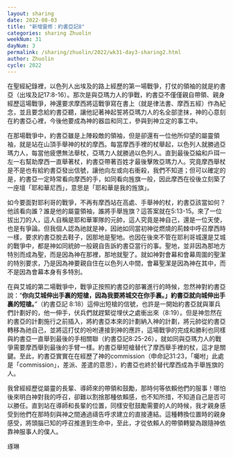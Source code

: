 ```yaml
---
layout: sharing
date: 2022-08-03
title: "新增靈修：約書亞記8"
categories: sharing Zhuolin
weekNum: 31
dayNum: 3
permalink: /sharing/zhuolin/2022/wk31-day3-sharing2.html
author: Zhuolin
cycle: 2022
---  
```


在聖經紀錄裡，以色列人出埃及的路上經歷的第一場戰爭，打仗的領袖的就是約書亞（出埃及記17:8-16）。那次是與亞瑪力人的爭戰，約書亞不僅僅親自帶領、親身經歷這場戰爭，神還要求摩西將這戰爭寫在書上（就是律法書、摩西五經）作為紀念，並且要念給約書亞聽，讓他記著神起誓將亞瑪力人的名全部塗抹，神的心意刻在約書亞心裡，今後他要成為神的器皿和同工，參與到神立定的事工中。

在那場戰爭中，約書亞雖是上陣殺敵的領袖，但是卻還有一位他所仰望的屬靈領袖，就是站在山頂手舉神的杖的摩西。每當摩西手裡的杖舉起，以色列人就勝過亞瑪力人，每當他疲憊無法舉杖，亞瑪力人就勝過以色列人。直到最後亞綸和戶珥一左一右幫助摩西一直舉著杖，約書亞帶著百姓才最後擊敗亞瑪力人。究竟摩西舉杖是不是也有給約書亞發出信號，讓他向左或向右衝殺，我們不知道；但可以確定的是，約書亞一定時常看向摩西的手，如同看向旌旗一般，因此摩西在役後立刻築了一座壇「耶和華尼西」，意思是「耶和華是我的旌旗」。

如今要面對耶利哥的戰爭，不再有摩西站在高處、手舉神的杖，約書亞該當如何？他該看向誰？誰是他的屬靈領袖，誰將手舉旌旗？這答案就在5:13-15。來了一位拔出刀的人，這人自稱是耶和華軍隊的元帥，這人究竟是神自己，還是一位天使，也是有爭論。但我個人認為祂就是神，因祂如同當初神從燃燒的荊棘中呼召摩西時一樣，要求約書亞脫去鞋子，因那地是聖地。也因在後來不管在耶利哥城還是艾城的戰爭中，都是神如同統帥一般親自告訴約書亞當行的事。聖地，並非因為那地方特別而成為聖，而是因為神在那裡，那地就聖了。就如神對會幕和會幕周圍的聖潔的特別要求，乃是因為神要親自住在以色列人中間，會幕聖潔是因為神在其中，而不是因為會幕本身有多特別。

在與艾城的第二場戰爭中，戰爭正按照約書亞的部署進行的時候，忽然神對約書亞說：“**你向艾城伸出手裏的短槍，因為我要將城交在你手裏。」約書亞就向城伸出手裏的短槍。**”（約書亞記‬ ‭8:18‬）這伸出短槍的信號，也許是一開始約書亞就與軍兵們計劃好的，他一伸手，伏兵們就趕緊從埋伏之處衝出來（8:19）。但是神忽然在約書亞的計劃施行之前插入，將約書亞本來的計劃納入神的計劃，將元帥從約書亞轉移為祂自己，並將這打仗的吩咐連接到神的應許，這場戰爭的完成和勝利也同樣與約書亞一直舉到最後的手相關聯（約書亞記8:25-26），就如同與亞瑪力人的戰爭需要摩西舉到最後的手臂一樣。約書亞舉短槍替代了摩西舉手裡的杖，這才是關鍵。至此，約書亞實實在在經歷了神的commission（申命記31:23，「囑咐」此處是「commission」，差派、差遣的意思），約書亞也終於替代摩西成為手舉旌旗的人。

我曾經經歷從屬靈的長輩、導師來的帶領和鼓勵，那時何等依賴他們的服事！哪怕後來明白神對我的呼召，卻難以割捨那種依賴感，也不知所措，不知道自己是否可以勝任。直到站在導師和長輩的位置，同樣安慰鼓勵需要的人的時候，我才親身感受到他們在那時刻與神之間通過禱告呼求建立的直接連結。這種轉換位置時的親身感受，將頭腦已知的呼召推進到生命中，至此，才從依賴人的帶領轉變為跟隨神依靠神服事人的僕人。


琢琳
